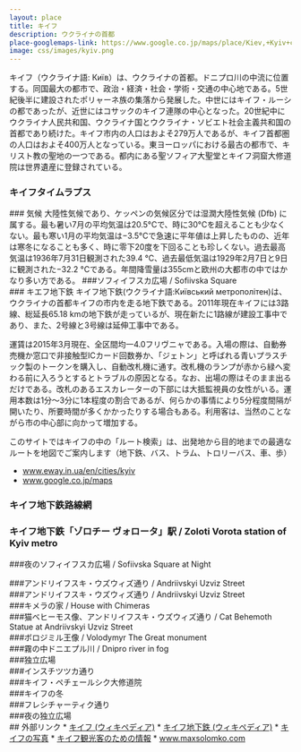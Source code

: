 ```yaml
---
layout: place
title: キイフ
description: ウクライナの首都
place-googlemaps-link: https://www.google.co.jp/maps/place/Kiev,+Kyiv+city,+Ukraine/
image: css/images/kyiv.png
---
```

キイフ（ウクライナ語: Київ）は、ウクライナの首都。ドニプロ川の中流に位置する。同国最大の都市で、政治・経済・社会・学術・交通の中心地である。5世紀後半に建設されたポリャーネ族の集落から発展した。中世にはキイフ・ルーシの都であったが、近世にはコサックのキイフ連隊の中心となった。20世紀中にウクライナ人民共和国、ウクライナ国とウクライナ・ソビエト社会主義共和国の首都であり続けた。キイフ市内の人口はおよそ279万人であるが、キイフ首都圏の人口はおよそ400万人となっている。東ヨーロッパにおける最古の都市で、キリスト教の聖地の一つである。都内にある聖ソフィア大聖堂とキイフ洞窟大修道院は世界遺産に登録されている。
### キイフタイムラプス
<div class="lazyload">
<!--
<div class="video-container"><iframe src="http://www.youtube.com/embed/72q3U65daVA?html5=1" frameborder="0"></iframe></div>
-->
</div>
### 気候
大陸性気候であり、ケッペンの気候区分では湿潤大陸性気候 (Dfb) に属する。最も暑い7月の平均気温は20.5°Cで、時に30°Cを超えることも少なくない。最も寒い1月の平均気温は−3.5°Cで急速に平年値は上昇したものの、近年は寒冬になることも多く、時に零下20度を下回ることも珍しくない。過去最高気温は1936年7月31日観測された39.4 °C、過去最低気温は1929年2月7日と9日に観測された−32.2 °Cである。年間降雪量は355cmと欧州の大都市の中ではかなり多い方である。
###ソフィイフスカ広場 / Sofiivska Square
<div class="lazyload">
<!--
<img src="photos/kyiv/sofiivska_square.jpg"/>
<small>Photographer: Max Solomko © / Website: <a href="http://www.maxsolomko.com">www.maxsolomko.com</a></small>
-->
</div>
### キエフ地下鉄
キイフ地下鉄(ウクライナ語:Київський метрополітен)は、ウクライナの首都キイフの市内を走る地下鉄である。2011年現在キイフには3路線、総延長65.18 kmの地下鉄が走っているが、現在新たに1路線が建設工事中であり、また、2号線と3号線は延伸工事中である。

運賃は2015年3月現在、全区間均一4.0フリヴニャである。入場の際は、自動券売機か窓口で非接触型ICカード回数券か、「ジェトン」と呼ばれる青いプラスチック製のトークンを購入し、自動改札機に通す。改札機のランプが赤から緑へ変わる前に入ろうとするとトラブルの原因となる。なお、出場の際はそのまま出るだけである。改札のあるエスカレーターの下部には大抵監視員の女性がいる。運用本数は1分～3分に1本程度の割合であるが、何らかの事情により5分程度間隔が開いたり、所要時間が多くかかったりする場合もある。利用客は、当然のことながら市の中心部に向かって増加する。

このサイトではキイフの中の「ルート検索」は、出発地から目的地までの最適なルートを地図でご案内します（地下鉄、バス、トラム、トロリーバス、車、歩）

* <a href="http://www.eway.in.ua/en/cities/kyiv">www.eway.in.ua/en/cities/kyiv</a>
* <a href="https://www.google.co.jp/maps/place/Kyiv,+Ukraine/">www.google.co.jp/maps</a>

### キイフ地下鉄路線網
<div class="lazyload">
<!--
<a title="By Sameboat; some corrections made by AMY (Own work) [Public domain], via Wikimedia Commons" href="https://commons.wikimedia.org/wiki/File%3AKiev_metro_route_map_uk_en.svg"><img width="1024" alt="Kiev metro route map uk en" src="https://upload.wikimedia.org/wikipedia/commons/thumb/9/9f/Kiev_metro_route_map_uk_en.svg/1024px-Kiev_metro_route_map_uk_en.svg.png"/></a>
-->
</div>

### キイフ地下鉄「ゾロチー ヴォロータ」駅 / Zoloti Vorota station of Kyiv metro
<div class="lazyload">
<!--
<a title="© AMY / Wikimedia Commons, via Wikimedia Commons" href="https://commons.wikimedia.org/wiki/File%3AZoloti_Vorota_metro_station_Kiev_2010_01.jpg"><img width="2048" alt="Zoloti Vorota metro station Kiev 2010 01" src="https://upload.wikimedia.org/wikipedia/commons/thumb/f/f3/Zoloti_Vorota_metro_station_Kiev_2010_01.jpg/2048px-Zoloti_Vorota_metro_station_Kiev_2010_01.jpg"/></a>
-->
</div>

###夜のソフィイフスカ広場 / Sofiivska Square at Night
<div class="lazyload">
<!--
<img src="photos/kyiv/sofiivska_square_at_night.jpg"/>
<small>Photographer: Max Solomko © / Website: <a href="http://www.maxsolomko.com">www.maxsolomko.com</a></small>
-->
</div>
###アンドリイフスキ・ウズウィズ通り / Andriivskyi Uzviz Street
<div class="lazyload">
<!--
<img src="photos/kyiv/andriivskyi_uzviz_general.jpg"/>
<small>Photographer: Max Solomko © / Website: <a href="http://www.maxsolomko.com">www.maxsolomko.com</a></small>
-->
</div>
###アンドリイフスキ・ウズウィズ通り / Andriivskyi Uzviz Street
<div class="lazyload">
<!--
<img src="photos/kyiv/andriivskyi_uzviz.jpg"/>
<small>Photographer: Max Solomko © / Website: <a href="http://www.maxsolomko.com">www.maxsolomko.com</a></small>
-->
</div>
###キメラの家 / House with Chimeras
<div class="lazyload">
<!--
<img src="photos/kyiv/chymera_house.jpg"/>
<small>Photographer: Max Solomko © / Website: <a href="http://www.maxsolomko.com">www.maxsolomko.com</a></small>
-->
</div>
###猫ベヒーモス像、アンドリイフスキ・ウズウィズ通り / Cat Behemoth Statue at Andriivskyi Uzviz Street
<div class="lazyload">
<!--
<img src="photos/kyiv/behemoth_cat_andriivskyi_uzviz.jpg"/>
<small>Photographer: Max Solomko © / Website: <a href="http://www.maxsolomko.com">www.maxsolomko.com</a></small>
-->
</div>
###ボロジミル王像 / Volodymyr The Great monument
<div class="lazyload">
<!--
<img src="photos/kyiv/volodymyr_velykyi.jpg"/>
<small>Photographer: Max Solomko © / Website: <a href="http://www.maxsolomko.com">www.maxsolomko.com</a></small>
-->
</div>
###霧の中ドニエプル川 / Dnipro river in fog
<div class="lazyload">
<!--
<img src="photos/kyiv/dnipro_river_in_fog.jpg"/>
<small>Photographer: Max Solomko © / Website: <a href="http://www.maxsolomko.com">www.maxsolomko.com</a></small>
-->
</div>
###独立広場
<div class="lazyload">
<!--
<div about='https://farm6.static.flickr.com/5099/5405318633_d213593186_b.jpg'><a href='https://www.flickr.com/photos/peatc/5405318633/' target='_blank'><img xmlns:dct='http://purl.org/dc/terms/' href='http://purl.org/dc/dcmitype/StillImage' rel='dct:type' src='https://farm6.static.flickr.com/5099/5405318633_d213593186_b.jpg' alt='2010_1022_Kiev_10 by peatc, on Flickr' title='2010_1022_Kiev_10 by peatc, on Flickr' border='0'/></a><br/><a rel='license' href='http://creativecommons.org/licenses/by-sa/2.0/' target='_blank'><img src='http://i.creativecommons.org/l/by-sa/2.0/80x15.png' alt='Creative Commons Creative Commons Attribution-Share Alike 2.0 Generic License' title='Creative Commons Creative Commons Attribution-Share Alike 2.0 Generic License' border='0' align='left'></a>&nbsp; &nbsp;by&nbsp;<a href='https://www.flickr.com/people/peatc/' target='_blank'>&nbsp;</a><a xmlns:cc='http://creativecommons.org/ns#' rel='cc:attributionURL' property='cc:attributionName' href='https://www.flickr.com/people/peatc/' target='_blank'>peatc</a><a href='http://www.imagecodr.org/' target='_blank'>&nbsp;</a></div>
-->
</div>
###インスチツツカ通り
<div class="lazyload">
<!--
<div about='https://farm4.static.flickr.com/3819/10962915416_1eac115140_b.jpg'><a href='https://www.flickr.com/photos/mattsh/10962915416/' target='_blank'><img xmlns:dct='http://purl.org/dc/terms/' href='http://purl.org/dc/dcmitype/StillImage' rel='dct:type' src='https://farm4.static.flickr.com/3819/10962915416_1eac115140_b.jpg' alt='Old Architecture, Kiev by Matt. Create., on Flickr' title='Old Architecture, Kiev by Matt. Create., on Flickr' border='0'/></a><br/><a rel='license' href='http://creativecommons.org/licenses/by-nc-sa/2.0/' target='_blank'><img src='http://i.creativecommons.org/l/by-nc-sa/2.0/80x15.png' alt='Creative Commons Creative Commons Attribution-Noncommercial-Share Alike 2.0 Generic License' title='Creative Commons Creative Commons Attribution-Noncommercial-Share Alike 2.0 Generic License' border='0' align='left'></a>&nbsp; &nbsp;by&nbsp;<a href='https://www.flickr.com/people/mattsh/' target='_blank'>&nbsp;</a><a xmlns:cc='http://creativecommons.org/ns#' rel='cc:attributionURL' property='cc:attributionName' href='https://www.flickr.com/people/mattsh/' target='_blank'>Matt. Create.</a><a href='http://www.imagecodr.org/' target='_blank'>&nbsp;</a></div>
-->
</div>
###キイフ・ペチェールシク大修道院
<div class="lazyload">
<!--
<div about='https://farm3.static.flickr.com/2884/10872941953_03e1e887d8_b.jpg'><a href='https://www.flickr.com/photos/mattsh/10872941953/' target='_blank'><img xmlns:dct='http://purl.org/dc/terms/' href='http://purl.org/dc/dcmitype/StillImage' rel='dct:type' src='https://farm3.static.flickr.com/2884/10872941953_03e1e887d8_b.jpg' alt='Kiev Pechersk Lavra in September by Matt. Create., on Flickr' title='Kiev Pechersk Lavra in September by Matt. Create., on Flickr' border='0'/></a><br/><a rel='license' href='http://creativecommons.org/licenses/by-nc-sa/2.0/' target='_blank'><img src='http://i.creativecommons.org/l/by-nc-sa/2.0/80x15.png' alt='Creative Commons Creative Commons Attribution-Noncommercial-Share Alike 2.0 Generic License' title='Creative Commons Creative Commons Attribution-Noncommercial-Share Alike 2.0 Generic License' border='0' align='left'></a>&nbsp; &nbsp;by&nbsp;<a href='https://www.flickr.com/people/mattsh/' target='_blank'>&nbsp;</a><a xmlns:cc='http://creativecommons.org/ns#' rel='cc:attributionURL' property='cc:attributionName' href='https://www.flickr.com/people/mattsh/' target='_blank'>Matt. Create.</a><a href='http://www.imagecodr.org/' target='_blank'>&nbsp;</a></div>
-->
</div>
###キイフの冬
<div class="lazyload">
<!--
<div about='https://farm8.static.flickr.com/7007/6785670407_fec54dd55b_b.jpg'><a href='https://www.flickr.com/photos/39997856@N03/6785670407/' target='_blank'><img xmlns:dct='http://purl.org/dc/terms/' href='http://purl.org/dc/dcmitype/StillImage' rel='dct:type' src='https://farm8.static.flickr.com/7007/6785670407_fec54dd55b_b.jpg' alt='winter in kiev by mariusz kluzniak, on Flickr' title='winter in kiev by mariusz kluzniak, on Flickr' border='0'/></a><br/><a rel='license' href='http://creativecommons.org/licenses/by-nc-nd/2.0/' target='_blank'><img src='http://i.creativecommons.org/l/by-nc-nd/2.0/80x15.png' alt='Creative Commons Creative Commons Attribution-Noncommercial-No Derivative Works 2.0 Generic License' title='Creative Commons Creative Commons Attribution-Noncommercial-No Derivative Works 2.0 Generic License' border='0' align='left'></a>&nbsp; &nbsp;by&nbsp;<a href='https://www.flickr.com/people/39997856@N03/' target='_blank'>&nbsp;</a><a xmlns:cc='http://creativecommons.org/ns#' rel='cc:attributionURL' property='cc:attributionName' href='https://www.flickr.com/people/39997856@N03/' target='_blank'>mariusz kluzniak</a><a href='http://www.imagecodr.org/' target='_blank'>&nbsp;</a></div>
-->
</div>
###フレシチャーティク通り
<div class="lazyload">
<!--
<div about='https://farm9.static.flickr.com/8100/8601882380_e7249da8a7_b.jpg'><a href='https://www.flickr.com/photos/jlascar/8601882380/' target='_blank'><img xmlns:dct='http://purl.org/dc/terms/' href='http://purl.org/dc/dcmitype/StillImage' rel='dct:type' src='https://farm9.static.flickr.com/8100/8601882380_e7249da8a7_b.jpg' alt='Khreshchatyk street and some of its post by Jorge Lascar, on Flickr' title='Khreshchatyk street and some of its post by Jorge Lascar, on Flickr' border='0'/></a><br/><a rel='license' href='http://creativecommons.org/licenses/by/2.0/' target='_blank'><img src='http://i.creativecommons.org/l/by/2.0/80x15.png' alt='Creative Commons Creative Commons Attribution 2.0 Generic License' title='Creative Commons Creative Commons Attribution 2.0 Generic License' border='0' align='left'></a>&nbsp; &nbsp;by&nbsp;<a href='https://www.flickr.com/people/jlascar/' target='_blank'>&nbsp;</a><a xmlns:cc='http://creativecommons.org/ns#' rel='cc:attributionURL' property='cc:attributionName' href='https://www.flickr.com/people/jlascar/' target='_blank'>Jorge Lascar</a><a href='http://www.imagecodr.org/' target='_blank'>&nbsp;</a></div>
-->
</div>
###夜の独立広場
<div class="lazyload">
<!--
<div about='https://farm3.static.flickr.com/2510/3965068418_50d240ed22_b.jpg'><a href='https://www.flickr.com/photos/thisisbossi/3965068418/' target='_blank'><img xmlns:dct='http://purl.org/dc/terms/' href='http://purl.org/dc/dcmitype/StillImage' rel='dct:type' src='https://farm3.static.flickr.com/2510/3965068418_50d240ed22_b.jpg' alt='2008 08 11 - 1521-1523 - Kyiv - maydan N by thisisbossi, on Flickr' title='2008 08 11 - 1521-1523 - Kyiv - maydan N by thisisbossi, on Flickr' border='0'/></a><br/><a rel='license' href='http://creativecommons.org/licenses/by-nc/2.0/' target='_blank'><img src='http://i.creativecommons.org/l/by-nc/2.0/80x15.png' alt='Creative Commons Creative Commons Attribution-Noncommercial 2.0 Generic License' title='Creative Commons Creative Commons Attribution-Noncommercial 2.0 Generic License' border='0' align='left'></a>&nbsp; &nbsp;by&nbsp;<a href='https://www.flickr.com/people/thisisbossi/' target='_blank'>&nbsp;</a><a xmlns:cc='http://creativecommons.org/ns#' rel='cc:attributionURL' property='cc:attributionName' href='https://www.flickr.com/people/thisisbossi/' target='_blank'>thisisbossi</a><a href='http://www.imagecodr.org/' target='_blank'>&nbsp;</a></div>
-->
</div>
## 外部リンク
* <a href="http://ja.wikipedia.org/wiki/%E3%82%AD%E3%82%A8%E3%83%95">キイフ (ウィキペディア)</a>
* <a href="http://ja.wikipedia.org/wiki/%E3%82%AD%E3%82%A8%E3%83%95#.E4.BA.A4.E9.80.9A">キイフ地下鉄 (ウィキペディア)</a>
* <a href="http://www.pbase.com/bmcmorrow/kiev">キイフの写真</a>
* <a href="http://www.dtac.jp/caucasus/ukraine/entry_133.php">キイフ観光客のための情報</a>
* <a href="http://www.maxsolomko.com">www.maxsolomko.com</a>
